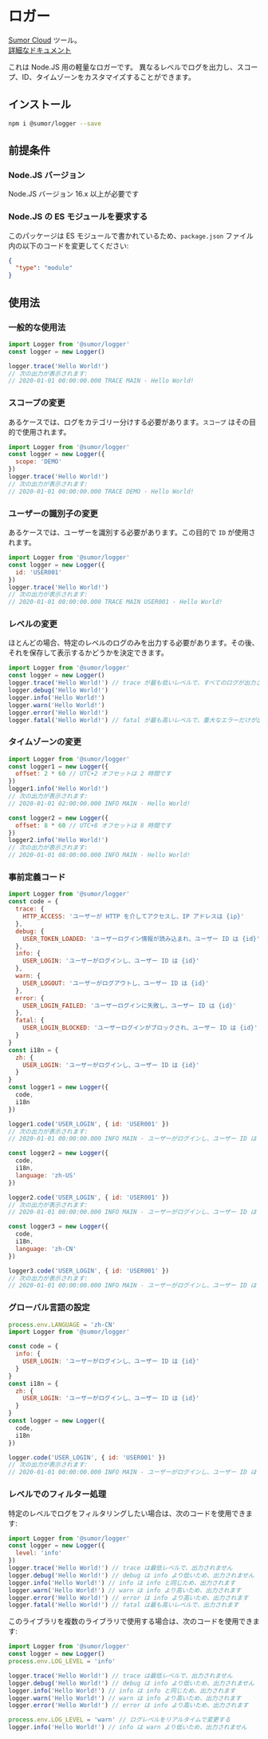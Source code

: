 # ロガー

[Sumor Cloud](https://sumor.cloud) ツール。  
[詳細なドキュメント](https://sumor.cloud/logger)

これは Node.JS 用の軽量なロガーです。
異なるレベルでログを出力し、スコープ、ID、タイムゾーンをカスタマイズすることができます。

## インストール

```bash
npm i @sumor/logger --save
```

## 前提条件

### Node.JS バージョン

Node.JS バージョン 16.x 以上が必要です

### Node.JS の ES モジュールを要求する

このパッケージは ES モジュールで書かれているため、`package.json` ファイル内の以下のコードを変更してください:

```json
{
  "type": "module"
}
```

## 使用法

### 一般的な使用法

```js
import Logger from '@sumor/logger'
const logger = new Logger()

logger.trace('Hello World!')
// 次の出力が表示されます:
// 2020-01-01 00:00:00.000 TRACE MAIN - Hello World!
```

### スコープの変更

あるケースでは、ログをカテゴリー分けする必要があります。`スコープ` はその目的で使用されます。

```js
import Logger from '@sumor/logger'
const logger = new Logger({
  scope: 'DEMO'
})
logger.trace('Hello World!')
// 次の出力が表示されます:
// 2020-01-01 00:00:00.000 TRACE DEMO - Hello World!
```

### ユーザーの識別子の変更

あるケースでは、ユーザーを識別する必要があります。この目的で `ID` が使用されます。

```js
import Logger from '@sumor/logger'
const logger = new Logger({
  id: 'USER001'
})
logger.trace('Hello World!')
// 次の出力が表示されます:
// 2020-01-01 00:00:00.000 TRACE MAIN USER001 - Hello World!
```

### レベルの変更

ほとんどの場合、特定のレベルのログのみを出力する必要があります。その後、それを保存して表示するかどうかを決定できます。

```js
import Logger from '@sumor/logger'
const logger = new Logger()
logger.trace('Hello World!') // trace が最も低いレベルで、すべてのログが出力されます
logger.debug('Hello World!')
logger.info('Hello World!')
logger.warn('Hello World!')
logger.error('Hello World!')
logger.fatal('Hello World!') // fatal が最も高いレベルで、重大なエラーだけが出力されます
```

### タイムゾーンの変更

```js
import Logger from '@sumor/logger'
const logger1 = new Logger({
  offset: 2 * 60 // UTC+2 オフセットは 2 時間です
})
logger1.info('Hello World!')
// 次の出力が表示されます:
// 2020-01-01 02:00:00.000 INFO MAIN - Hello World!

const logger2 = new Logger({
  offset: 8 * 60 // UTC+8 オフセットは 8 時間です
})
logger2.info('Hello World!')
// 次の出力が表示されます:
// 2020-01-01 08:00:00.000 INFO MAIN - Hello World!
```

### 事前定義コード

```js
import Logger from '@sumor/logger'
const code = {
  trace: {
    HTTP_ACCESS: 'ユーザーが HTTP を介してアクセスし、IP アドレスは {ip}'
  },
  debug: {
    USER_TOKEN_LOADED: 'ユーザーログイン情報が読み込まれ、ユーザー ID は {id}'
  },
  info: {
    USER_LOGIN: 'ユーザーがログインし、ユーザー ID は {id}'
  },
  warn: {
    USER_LOGOUT: 'ユーザーがログアウトし、ユーザー ID は {id}'
  },
  error: {
    USER_LOGIN_FAILED: 'ユーザーログインに失敗し、ユーザー ID は {id}'
  },
  fatal: {
    USER_LOGIN_BLOCKED: 'ユーザーログインがブロックされ、ユーザー ID は {id}'
  }
}
const i18n = {
  zh: {
    USER_LOGIN: 'ユーザーがログインし、ユーザー ID は {id}'
  }
}
const logger1 = new Logger({
  code,
  i18n
})

logger1.code('USER_LOGIN', { id: 'USER001' })
// 次の出力が表示されます:
// 2020-01-01 00:00:00.000 INFO MAIN - ユーザーがログインし、ユーザー ID は USER001

const logger2 = new Logger({
  code,
  i18n,
  language: 'zh-US'
})

logger2.code('USER_LOGIN', { id: 'USER001' })
// 次の出力が表示されます:
// 2020-01-01 00:00:00.000 INFO MAIN - ユーザーがログインし、ユーザー ID は USER001

const logger3 = new Logger({
  code,
  i18n,
  language: 'zh-CN'
})

logger3.code('USER_LOGIN', { id: 'USER001' })
// 次の出力が表示されます:
// 2020-01-01 00:00:00.000 INFO MAIN - ユーザーがログインし、ユーザー ID は USER001
```

### グローバル言語の設定

```js
process.env.LANGUAGE = 'zh-CN'
import Logger from '@sumor/logger'

const code = {
  info: {
    USER_LOGIN: 'ユーザーがログインし、ユーザー ID は {id}'
  }
}
const i18n = {
  zh: {
    USER_LOGIN: 'ユーザーがログインし、ユーザー ID は {id}'
  }
}
const logger = new Logger({
  code,
  i18n
})

logger.code('USER_LOGIN', { id: 'USER001' })
// 次の出力が表示されます:
// 2020-01-01 00:00:00.000 INFO MAIN - ユーザーがログインし、ユーザー ID は USER001
```

### レベルでのフィルター処理

特定のレベルでログをフィルタリングしたい場合は、次のコードを使用できます:

```js
import Logger from '@sumor/logger'
const logger = new Logger({
  level: 'info'
})
logger.trace('Hello World!') // trace は最低レベルで、出力されません
logger.debug('Hello World!') // debug は info より低いため、出力されません
logger.info('Hello World!') // info は info と同じため、出力されます
logger.warn('Hello World!') // warn は info より高いため、出力されます
logger.error('Hello World!') // error は info より高いため、出力されます
logger.fatal('Hello World!') // fatal は最も高いレベルで、出力されます
```

このライブラリを複数のライブラリで使用する場合は、次のコードを使用できます:

```js
import Logger from '@sumor/logger'
const logger = new Logger()
process.env.LOG_LEVEL = 'info'

logger.trace('Hello World!') // trace は最低レベルで、出力されません
logger.debug('Hello World!') // debug は info より低いため、出力されません
logger.info('Hello World!') // info は info と同じため、出力されます
logger.warn('Hello World!') // warn は info より高いため、出力されます
logger.error('Hello World!') // error は info より高いため、出力されます

process.env.LOG_LEVEL = 'warn' // ログレベルをリアルタイムで変更する
logger.info('Hello World!') // info は warn より低いため、出力されません
```
